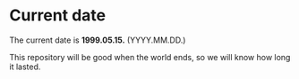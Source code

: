 # Current date

The current date is **1999.05.15.** (YYYY.MM.DD.)

This repository will be good when the world ends, so we will know how long it lasted.